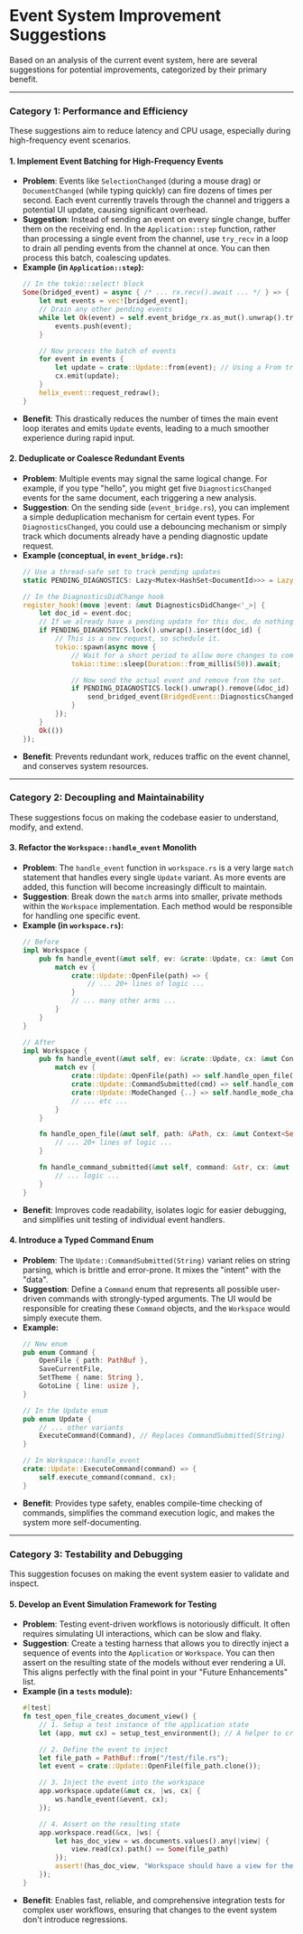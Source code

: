# Event System Improvement Suggestions

Based on an analysis of the current event system, here are several suggestions for potential improvements, categorized by their primary benefit.

---

### Category 1: Performance and Efficiency

These suggestions aim to reduce latency and CPU usage, especially during high-frequency event scenarios.

#### 1. Implement Event Batching for High-Frequency Events

*   **Problem**: Events like `SelectionChanged` (during a mouse drag) or `DocumentChanged` (while typing quickly) can fire dozens of times per second. Each event currently travels through the channel and triggers a potential UI update, causing significant overhead.
*   **Suggestion**: Instead of sending an event on every single change, buffer them on the receiving end. In the `Application::step` function, rather than processing a single event from the channel, use `try_recv` in a loop to drain all pending events from the channel at once. You can then process this batch, coalescing updates.
*   **Example (in `Application::step`):**
    ```rust
    // In the tokio::select! block
    Some(bridged_event) = async { /* ... rx.recv().await ... */ } => {
        let mut events = vec![bridged_event];
        // Drain any other pending events
        while let Ok(event) = self.event_bridge_rx.as_mut().unwrap().try_recv() {
            events.push(event);
        }

        // Now process the batch of events
        for event in events {
            let update = crate::Update::from(event); // Using a From trait impl
            cx.emit(update);
        }
        helix_event::request_redraw();
    }
    ```
*   **Benefit**: This drastically reduces the number of times the main event loop iterates and emits `Update` events, leading to a much smoother experience during rapid input.

#### 2. Deduplicate or Coalesce Redundant Events

*   **Problem**: Multiple events may signal the same logical change. For example, if you type "hello", you might get five `DiagnosticsChanged` events for the same document, each triggering a new analysis.
*   **Suggestion**: On the sending side (`event_bridge.rs`), you can implement a simple deduplication mechanism for certain event types. For `DiagnosticsChanged`, you could use a debouncing mechanism or simply track which documents already have a pending diagnostic update request.
*   **Example (conceptual, in `event_bridge.rs`):**
    ```rust
    // Use a thread-safe set to track pending updates
    static PENDING_DIAGNOSTICS: Lazy<Mutex<HashSet<DocumentId>>> = Lazy::new(Default::default);

    // In the DiagnosticsDidChange hook
    register_hook!(move |event: &mut DiagnosticsDidChange<'_>| {
        let doc_id = event.doc;
        // If we already have a pending update for this doc, do nothing.
        if PENDING_DIAGNOSTICS.lock().unwrap().insert(doc_id) {
            // This is a new request, so schedule it.
            tokio::spawn(async move {
                // Wait for a short period to allow more changes to come in.
                tokio::time::sleep(Duration::from_millis(50)).await;

                // Now send the actual event and remove from the set.
                if PENDING_DIAGNOSTICS.lock().unwrap().remove(&doc_id) {
                    send_bridged_event(BridgedEvent::DiagnosticsChanged { doc_id });
                }
            });
        }
        Ok(())
    });
    ```
*   **Benefit**: Prevents redundant work, reduces traffic on the event channel, and conserves system resources.

---

### Category 2: Decoupling and Maintainability

These suggestions focus on making the codebase easier to understand, modify, and extend.

#### 3. Refactor the `Workspace::handle_event` Monolith

*   **Problem**: The `handle_event` function in `workspace.rs` is a very large `match` statement that handles every single `Update` variant. As more events are added, this function will become increasingly difficult to maintain.
*   **Suggestion**: Break down the `match` arms into smaller, private methods within the `Workspace` implementation. Each method would be responsible for handling one specific event.
*   **Example (in `workspace.rs`):**
    ```rust
    // Before
    impl Workspace {
        pub fn handle_event(&mut self, ev: &crate::Update, cx: &mut Context<Self>) {
            match ev {
                crate::Update::OpenFile(path) => {
                    // ... 20+ lines of logic ...
                }
                // ... many other arms ...
            }
        }
    }

    // After
    impl Workspace {
        pub fn handle_event(&mut self, ev: &crate::Update, cx: &mut Context<Self>) {
            match ev {
                crate::Update::OpenFile(path) => self.handle_open_file(path, cx),
                crate::Update::CommandSubmitted(cmd) => self.handle_command_submitted(cmd, cx),
                crate::Update::ModeChanged {..} => self.handle_mode_change(ev, cx),
                // ... etc ...
            }
        }

        fn handle_open_file(&mut self, path: &Path, cx: &mut Context<Self>) {
            // ... 20+ lines of logic ...
        }

        fn handle_command_submitted(&mut self, command: &str, cx: &mut Context<Self>) {
            // ... logic ...
        }
    }
    ```
*   **Benefit**: Improves code readability, isolates logic for easier debugging, and simplifies unit testing of individual event handlers.

#### 4. Introduce a Typed Command Enum

*   **Problem**: The `Update::CommandSubmitted(String)` variant relies on string parsing, which is brittle and error-prone. It mixes the "intent" with the "data".
*   **Suggestion**: Define a `Command` enum that represents all possible user-driven commands with strongly-typed arguments. The UI would be responsible for creating these `Command` objects, and the `Workspace` would simply execute them.
*   **Example:**
    ```rust
    // New enum
    pub enum Command {
        OpenFile { path: PathBuf },
        SaveCurrentFile,
        SetTheme { name: String },
        GotoLine { line: usize },
    }

    // In the Update enum
    pub enum Update {
        // ... other variants
        ExecuteCommand(Command), // Replaces CommandSubmitted(String)
    }

    // In Workspace::handle_event
    crate::Update::ExecuteCommand(command) => {
        self.execute_command(command, cx);
    }
    ```
*   **Benefit**: Provides type safety, enables compile-time checking of commands, simplifies the command execution logic, and makes the system more self-documenting.

---

### Category 3: Testability and Debugging

This suggestion focuses on making the event system easier to validate and inspect.

#### 5. Develop an Event Simulation Framework for Testing

*   **Problem**: Testing event-driven workflows is notoriously difficult. It often requires simulating UI interactions, which can be slow and flaky.
*   **Suggestion**: Create a testing harness that allows you to directly inject a sequence of events into the `Application` or `Workspace`. You can then assert on the resulting state of the models without ever rendering a UI. This aligns perfectly with the final point in your "Future Enhancements" list.
*   **Example (in a `tests` module):**
    ```rust
    #[test]
    fn test_open_file_creates_document_view() {
        // 1. Setup a test instance of the application state
        let (app, mut cx) = setup_test_environment(); // A helper to create a mock app

        // 2. Define the event to inject
        let file_path = PathBuf::from("/test/file.rs");
        let event = crate::Update::OpenFile(file_path.clone());

        // 3. Inject the event into the workspace
        app.workspace.update(&mut cx, |ws, cx| {
            ws.handle_event(&event, cx);
        });

        // 4. Assert on the resulting state
        app.workspace.read(&cx, |ws| {
            let has_doc_view = ws.documents.values().any(|view| {
                view.read(cx).path() == Some(file_path)
            });
            assert!(has_doc_view, "Workspace should have a view for the opened file");
        });
    }
    ```
*   **Benefit**: Enables fast, reliable, and comprehensive integration tests for complex user workflows, ensuring that changes to the event system don't introduce regressions.
